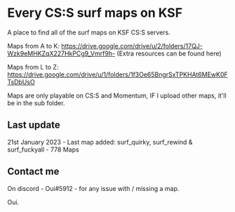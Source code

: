 # Every CS:S surf maps on KSF

A place to find all of the surf maps on KSF CS:S servers.


Maps from A to K: https://drive.google.com/drive/u/2/folders/17QJ-Wzk9eMHKZqX227HkPCg9_Vmrf9h-
(Extra resources can be found here)


Maps from L to Z: https://drive.google.com/drive/u/1/folders/1f3Oe65BngrSxTPKHAt6MEwK0FTsDbUsO


Maps are only playable on CS:S and Momentum, IF I upload other maps, it'll be in the sub folder.

## Last update
21st January 2023 - Last map added: surf_quirky, surf_rewind & surf_fuckyall - 778 Maps

## Contact me 
On discord - Oui#5912 - for any issue with / missing a map.

Oui.
